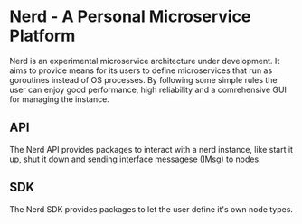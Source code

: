 # Nerd - A Personal Microservice Platform

Nerd is an experimental microservice architecture under development. It aims to
provide means for its users to define microservices that run as goroutines
instead of OS processes. By following some simple rules the user can enjoy good
performance, high reliability and a comrehensive GUI for managing the instance.

## API

The Nerd API provides packages to interact with a nerd instance, like start it
up, shut it down and sending interface messagese (IMsg) to nodes.

## SDK

The Nerd SDK provides packages to let the user define it's own node types.
